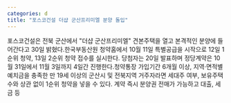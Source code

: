 ```yaml
---
categories: d
title: "포스코건설 더샵 군산프리미엘 분양 돌입"
---
```

포스코건설은 전북 군산에서 "더샵 군산프리미엘" 견본주택을 열고 본격적인 분양에 들어간다고 30일 밝혔다.한국부동산원 청약홈에서 10월 11일 특별공급을 시작으로 12일 1순위 청약, 13일 2순위 청약 접수를 실시한다. 당첨자는 20일 발표하며 정당계약은 10월 31일에서 11월 3일까지 4일간 진행한다.청약통장 가입기간 6개월 이상, 지역·면적별 예치금을 충족한 만 19세 이상의 군산시 및 전북지역 거주자라면 세대주 여부, 보유주택 수와 상관 없이 1순위 청약을 넣을 수 있다. 계약 즉시 분양권 전매가 가능하고 대출, 세금 등